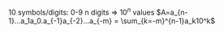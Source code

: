 10 symbols/digits: 0-9
n digits => $10^n$ values
$A=a_{n-1}...a_1a_0.a_{-1}a_{-2}...a_{-m} = \sum_{k=-m}^{n-1}a_k10^k$
